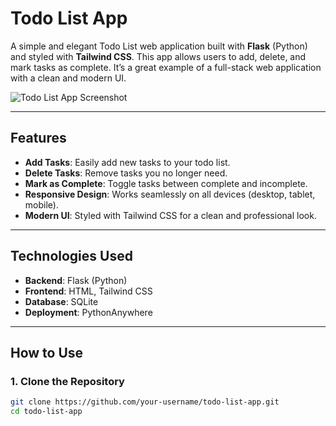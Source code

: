 # Todo List App

A simple and elegant Todo List web application built with **Flask** (Python) and styled with **Tailwind CSS**. This app allows users to add, delete, and mark tasks as complete. It’s a great example of a full-stack web application with a clean and modern UI.

![Todo List App Screenshot]("http://127.0.0.1:5000/") <!-- Add a screenshot of your app here -->

---

## Features

- **Add Tasks**: Easily add new tasks to your todo list.
- **Delete Tasks**: Remove tasks you no longer need.
- **Mark as Complete**: Toggle tasks between complete and incomplete.
- **Responsive Design**: Works seamlessly on all devices (desktop, tablet, mobile).
- **Modern UI**: Styled with Tailwind CSS for a clean and professional look.

---

## Technologies Used

- **Backend**: Flask (Python)
- **Frontend**: HTML, Tailwind CSS
- **Database**: SQLite
- **Deployment**: PythonAnywhere

---

## How to Use

### 1. Clone the Repository
```bash
git clone https://github.com/your-username/todo-list-app.git
cd todo-list-app

